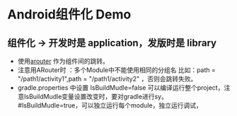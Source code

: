 
# Android组件化 Demo
## 组件化 -> 开发时是 application，发版时是 library

* 使用[arouter](https://github.com/alibaba/ARouter) 作为组件间的跳转。
* 注意用ARouter时 ：多个Module中不能使用相同的分组名  比如：path = "/path1/activity1",path = "/path1/activity2" ，否则会跳转失败。
* gradle.properties 中设置 IsBuildMudle=false 可以编译运行整个project，注意IsBuildMudle变量设置改变时，要对gradle进行sy。    #IsBuildMudle=true，可以独立运行每个module，独立运行调试，


